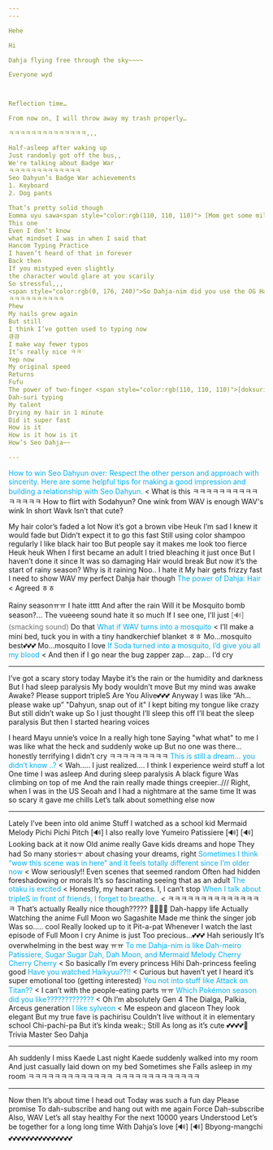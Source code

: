 ```yaml
---
---

Hehe

Hi

Dahja flying free through the sky~~~~

Everyone wyd



Reflection time…

From now on, I will throw away my trash properly…

ㅋㅋㅋㅋㅋㅋㅋㅋㅋㅋㅋㅋㅋㅋ,,,

Half-asleep after waking up
Just randomly got off the bus,,
We're talking about Badge War
ㅋㅋㅋㅋㅋㅋㅋㅋㅋㅋㅋㅋㅋ
Seo Dahyun’s Badge War achievements
1. Keyboard
2. Dog pants

That’s pretty solid though
Eomma uyu sawa<span style="color:rgb(110, 110, 110)"> [Mom get some milk]</span>
This one
Even I don’t know 
what mindset I was in when I said that
Hancom Typing Practice
I haven’t heard of that in forever
Back then
If you mistyped even slightly
the character would glare at you scarily
So stressful,,,
<span style="color:rgb(0, 176, 240)">So Dahja-nim did you use the OG Hancom Typing Practice?</span> < It was mandatory during elementary computer class
ㅋㅋㅋㅋㅋㅋㅋㅋㅋㅋ
Phew
My nails grew again
But still
I think I’ve gotten used to typing now
큐큐
I make way fewer typos
It’s really nice ㅋㅋ
Yep now
My original speed
Returns
Fufu
The power of two-finger <span style="color:rgb(110, 110, 110)">[doksuri] </span>typing
Dah-suri typing
My talent
Drying my hair in 1 minute
Did it super fast
How is it
How is it how is it
How’s Seo Dahja~~

---
```



<span style="color:rgb(0, 176, 240)">How to win Seo Dahyun over: Respect the other person and approach with sincerity. Here are some helpful tips for making a good impression and building a relationship with Seo Dahyun. </span> < What is this
ㅋㅋㅋㅋㅋㅋㅋㅋㅋㅋㅋㅋㅋㅋㅋ
How to flirt with Sodahyun?
One wink from WAV is enough
WAV's wink
In short
Wavk
Isn’t that cute?


My hair color’s faded a lot
Now it’s got a brown vibe
Heuk I’m sad
I knew it would fade but
Didn’t expect it to go this fast
Still using color shampoo 
regularly
I like black hair too
But people say it makes me look too fierce
Heuk heuk
When I first
became an adult
I tried bleaching it just once
But I haven’t done it since
It was so 
damaging
Hair would break
But now
it’s the start of rainy season?
Why
is it
raining
Noo..
I hate it
My hair gets frizzy fast
I need to show WAV 
my perfect Dahja hair though
<span style="color:rgb(0, 176, 240)">The power of Dahja: Hair</span> < Agreed
ㅎㅎ

Rainy seasonㅠㅠ I hate itttt
And after the rain
Will it be
Mosquito bomb season?…
The vueeeng sound
hate it so much
If I see one, I’ll just
<span style="color:rgb(110, 110, 110)">[🔊]  (smacking sound) </span>
Do that
<span style="color:rgb(0, 176, 240)">What if WAV turns into a mosquito</span> < I’ll make a mini bed, tuck you in with a tiny handkerchief blanket
ㅎㅎ
Mo…mosquito best💕💕💕
Mo…mosquito I love
<span style="color:rgb(0, 176, 240)">If Soda turned into a mosquito, I’d give you all my blood</span> < And then if I go near the bug zapper
zap… zap…
I’d cry

---


I’ve got a scary story today
Maybe it’s the rain or the humidity and darkness
But I had sleep paralysis
My body wouldn’t move
But my mind was awake
Awake?
Please support tripleS Are You Alive💕💕💕
Anyway
I was like “Ah... please wake up”
"Dahyun, snap out of it"
I kept
biting my tongue like crazy
But still didn’t wake up
So I just thought
I’ll sleep this off
I’ll beat the sleep paralysis
But then I started hearing voices

I heard Mayu unnie’s voice
In a really high tone
Saying "what what" to me
I was like what the heck and suddenly woke up
But no one was there…
honestly terrifying
I didn’t cry ㅋㅋㅋㅋㅋㅋㅋㅋㅋ
<span style="color:rgb(0, 176, 240)">This is still a dream... you didn’t know ..? </span>< Wah….. I just realized….
I think I experience weird stuff a lot
One time I was asleep
And during sleep paralysis
A black figure
Was climbing on top of me
And the rain
really made things creepier..///
Right, when I was in the US
Seoah and I
had a nightmare at the same time
It was so scary it gave me chills
Let’s talk about something else now

---


Lately I’ve been into old anime
Stuff I watched as a school kid
Mermaid Melody Pichi Pichi Pitch
[🔊]
I also really love Yumeiro Patissiere
[🔊]
[🔊]
Looking back at it now
Old anime really
Gave kids 
dreams and hope
They had
So many storiesㅜ
about chasing your dreams, right
<span style="color:rgb(0, 176, 240)">Sometimes I think “wow this scene was in here” and it feels totally different since I’m older now</span> < Wow seriously!!
Even scenes 
that seemed random
Often had 
hidden foreshadowing
or morals
It’s so fascinating seeing that as an adult
<span style="color:rgb(0, 176, 240)">The otaku is excited</span> < Honestly, my heart races. I, I can’t stop
<span style="color:rgb(0, 176, 240)">When I talk about tripleS in front of friends, I forget to breathe.. </span>< ㅋㅋㅋㅋㅋㅋㅋㅋㅋㅋㅋㅋㅋㅋㅋ
That’s actually
Really nice though?????
🥰🥰😘😘
Dah-happy life
Actually
Watching the anime Full Moon wo Sagashite
Made me think the singer job
Was so….. cool
Really looked up to it
Pit-a-pat
Whenever I watch the last episode of Full Moon 
I cry
Anime is just
Too precious…💕💕💕
Hah seriously
It’s overwhelming in the best way
ㅠㅠ
<span style="color:rgb(0, 176, 240)">To me Dahja-nim is like Dah-meiro Patissiere, Sugar Sugar Dah, Dah Moon, and Mermaid Melody Cherry Cherry Cherry</span> < So basically I’m every princess
Hihi
Dah-princess feeling good
<span style="color:rgb(0, 176, 240)">Have you watched Haikyuu??!!</span> < Curious but haven’t yet
I heard it’s super emotional too
(getting interested)
<span style="color:rgb(0, 176, 240)">You not into stuff like Attack on Titan??</span> < I can’t with the people-eating parts
ㅠㅠ
<span style="color:rgb(0, 176, 240)">Which Pokémon season did you like?????????????</span> < Oh I’m absolutely
Gen 4
The Dialga, Palkia, Arceus generation
<span style="color:rgb(0, 176, 240)">I like sylveon</span> < Me espeon and glaceon
They look elegant
But my true fave is pachirisu
Couldn’t live without it in elementary school
Chi-pachi-pa
But it’s kinda weak:;
Still
As long as it’s cute
💕💕💕💕🦍
Trivia Master Seo Dahja

---


Ah suddenly
I miss Kaede
Last night
Kaede suddenly walked into my room
And just casually laid down on my bed
Sometimes she
Falls asleep in my room
ㅋㅋㅋㅋㅋㅋㅋㅋㅋㅋㅋㅋㅋ
ㅋㅋㅋㅋㅋㅋㅋㅋㅋㅋㅋㅋㅋ

---


Now then
It’s about time I head out
Today was such a fun day
Please promise
To dah-subscribe and hang out with me again
Force Dah-subscribe
Also, WAV
Let’s all stay healthy
For the next 10000 years
Understood
Let’s be together for a long long time
With Dahja’s love
[🔊]
[🔊]
Bbyong-mangchi💕💕💕💕💕💕💕💕💕💕💕💕💕💕💕